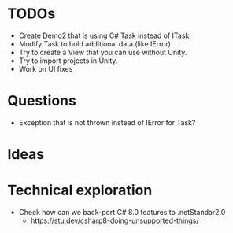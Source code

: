 # TODOs

* Create Demo2 that is using C# Task instead of ITask.
* Modify Task to hold additional data (like IError)
* Try to create a View that you can use without Unity.
* Try to import projects in Unity.
* Work on UI fixes

# Questions
- Exception that is not thrown instead of IError for Task?

# Ideas

# Technical exploration

- Check how can we back-port C# 8.0 features to .netStandar2.0
	- https://stu.dev/csharp8-doing-unsupported-things/

